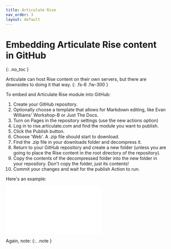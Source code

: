 ```yaml
---
title: Articulate Rise
nav_order: 3
layout: default
---
```


# Embedding Articulate Rise content in GitHub
{: .no_toc }

Articulate can host Rise content on their own servers, but there are downsides to doing it that way.
{: .fs-6 .fw-300 }
<!-- You can style the preceding line using .fs for font size and .fw for font weight -->

To embed and Articulate Rise module into GitHub:

1. Create your GitHub repository. 
2. Optionally choose a template that allows for Markdown editing, like Evan Williams' Workshop-B or Just The Docs.
3. Turn on Pages in the repository settings (use the new actions option)
4. Log in to rise.articulate.com and find the module you want to publish.
5. Click the Publish button.
6. Choose 'Web'. A .zip file should start to download.
7. Find the .zip file in your downloads folder and decompress it.
9. Return to your GitHub repository and create a new folder (unless you are going to place the Rise content in the root directory of the repository).
10. Copy the contents of the decompressed folder into the new folder in your repository. Don't copy the folder, just its contents!
11. Commit your changes and wait for the publish Action to run.

Here's an example: 

![Link to rise content](docs/rise/index.html)

Again, note: 
{:. .note }